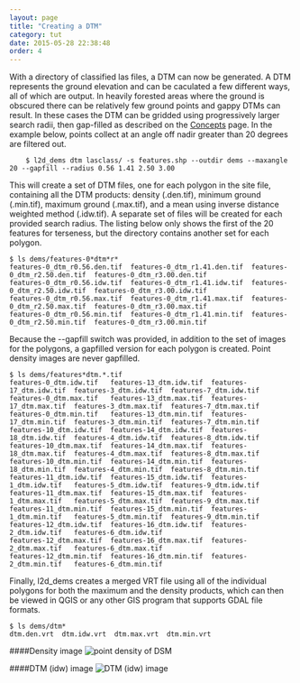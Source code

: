 ```yaml
---
layout: page
title: "Creating a DTM"
category: tut
date: 2015-05-28 22:38:48
order: 4
---
```


With a directory of classified las files, a DTM can now be generated.  A DTM represents the ground elevation and can be caculated a few different ways, all of which are output. In heavily forested areas where the ground is obscured there can be relatively few ground points and gappy DTMs can result. In these cases the DTM can be gridded using progressively larger search radii, then gap-filled as described on the [Concepts](concepts) page. In the example below, points collect at an angle off nadir greater than 20 degrees are filtered out.

        $ l2d_dems dtm lasclass/ -s features.shp --outdir dems --maxangle 20 --gapfill --radius 0.56 1.41 2.50 3.00

This will create a set of DTM files, one for each polygon in the site file, containing all the DTM products: density (.den.tif), minimum ground (.min.tif), maximum ground (.max.tif), and a mean using inverse distance weighted method (.idw.tif). A separate set of files will be created for each provided search radius. The listing below only shows the first of the 20 features for terseness, but the directory contains another set for each polygon.

~~~
$ ls dems/features-0*dtm*r*
features-0_dtm_r0.56.den.tif  features-0_dtm_r1.41.den.tif  features-0_dtm_r2.50.den.tif  features-0_dtm_r3.00.den.tif
features-0_dtm_r0.56.idw.tif  features-0_dtm_r1.41.idw.tif  features-0_dtm_r2.50.idw.tif  features-0_dtm_r3.00.idw.tif
features-0_dtm_r0.56.max.tif  features-0_dtm_r1.41.max.tif  features-0_dtm_r2.50.max.tif  features-0_dtm_r3.00.max.tif
features-0_dtm_r0.56.min.tif  features-0_dtm_r1.41.min.tif  features-0_dtm_r2.50.min.tif  features-0_dtm_r3.00.min.tif
~~~

Because the --gapfill switch was provided, in addition to the set of images for the polygons, a gapfilled version for each polygon is created. Point density images are never gapfilled.

~~~
$ ls dems/features*dtm.*.tif
features-0_dtm.idw.tif   features-13_dtm.idw.tif  features-17_dtm.idw.tif  features-3_dtm.idw.tif  features-7_dtm.idw.tif
features-0_dtm.max.tif   features-13_dtm.max.tif  features-17_dtm.max.tif  features-3_dtm.max.tif  features-7_dtm.max.tif
features-0_dtm.min.tif   features-13_dtm.min.tif  features-17_dtm.min.tif  features-3_dtm.min.tif  features-7_dtm.min.tif
features-10_dtm.idw.tif  features-14_dtm.idw.tif  features-18_dtm.idw.tif  features-4_dtm.idw.tif  features-8_dtm.idw.tif
features-10_dtm.max.tif  features-14_dtm.max.tif  features-18_dtm.max.tif  features-4_dtm.max.tif  features-8_dtm.max.tif
features-10_dtm.min.tif  features-14_dtm.min.tif  features-18_dtm.min.tif  features-4_dtm.min.tif  features-8_dtm.min.tif
features-11_dtm.idw.tif  features-15_dtm.idw.tif  features-1_dtm.idw.tif   features-5_dtm.idw.tif  features-9_dtm.idw.tif
features-11_dtm.max.tif  features-15_dtm.max.tif  features-1_dtm.max.tif   features-5_dtm.max.tif  features-9_dtm.max.tif
features-11_dtm.min.tif  features-15_dtm.min.tif  features-1_dtm.min.tif   features-5_dtm.min.tif  features-9_dtm.min.tif
features-12_dtm.idw.tif  features-16_dtm.idw.tif  features-2_dtm.idw.tif   features-6_dtm.idw.tif
features-12_dtm.max.tif  features-16_dtm.max.tif  features-2_dtm.max.tif   features-6_dtm.max.tif
features-12_dtm.min.tif  features-16_dtm.min.tif  features-2_dtm.min.tif   features-6_dtm.min.tif
~~~

Finally, l2d_dems creates a merged VRT file using all of the individual polygons for both the maximum and the density products, which can then be viewed in QGIS or any other GIS program that supports GDAL file formats.

~~~
$ ls dems/dtm*
dtm.den.vrt  dtm.idw.vrt  dtm.max.vrt  dtm.min.vrt
~~~

####Density image
![point density of DSM](/lidar2dems/assets/dtm-1.png)

####DTM (idw) image
![DTM (idw) image](/lidar2dems/assets/dtm-2.png)


